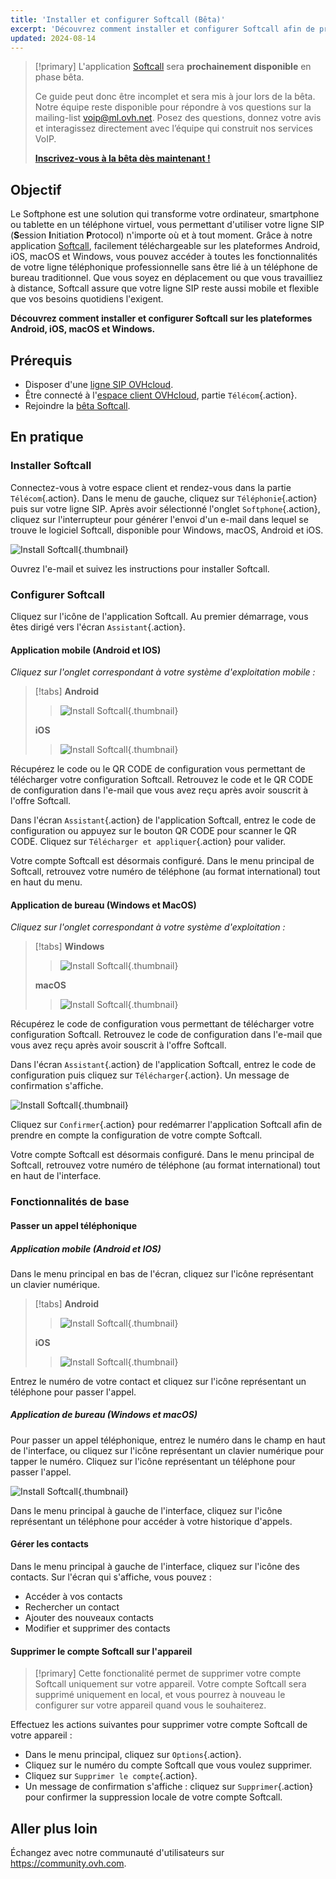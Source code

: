 ```yaml
---
title: 'Installer et configurer Softcall (Bêta)'
excerpt: 'Découvrez comment installer et configurer Softcall afin de profiter de la solution Softphone'
updated: 2024-08-14
---
```


> [!primary]
> L'application [Softcall](https://labs.ovhcloud.com/en/softphone-beta/) sera **prochainement disponible** en phase bêta.
>
> Ce guide peut donc être incomplet et sera mis à jour lors de la bêta. Notre équipe reste disponible pour répondre à vos questions sur la mailing-list [voip@ml.ovh.net](mailto:voip@ml.ovh.net). Posez des questions, donnez votre avis et interagissez directement avec l’équipe qui construit nos services VoIP.
>
> **[Inscrivez-vous à la bêta dès maintenant !](https://survey.ovh.com/index.php/361586?lang=fr)**
> 

## Objectif

Le Softphone est une solution qui transforme votre ordinateur, smartphone ou tablette en un téléphone virtuel, vous permettant d'utiliser votre ligne SIP (**S**ession **I**nitiation **P**rotocol) n'importe où et à tout moment. Grâce à notre application [Softcall](https://labs.ovhcloud.com/en/softphone-beta/), facilement téléchargeable sur les plateformes Android, iOS, macOS et Windows, vous pouvez accéder à toutes les fonctionnalités de votre ligne téléphonique professionnelle sans être lié à un téléphone de bureau traditionnel. Que vous soyez en déplacement ou que vous travailliez à distance, Softcall assure que votre ligne SIP reste aussi mobile et flexible que vos besoins quotidiens l'exigent.

**Découvrez comment installer et configurer Softcall sur les plateformes Android, iOS, macOS et Windows.**

## Prérequis

- Disposer d'une [ligne SIP OVHcloud](/links/telecom/telephonie-voip).
- Être connecté à l'[espace client OVHcloud](/links/manager), partie `Télécom`{.action}.
- Rejoindre la [bêta Softcall](https://survey.ovh.com/index.php/361586?lang=fr).

## En pratique

### Installer Softcall

Connectez-vous à votre espace client et rendez-vous dans la partie `Télécom`{.action}. Dans le menu de gauche, cliquez sur `Téléphonie`{.action} puis sur votre ligne SIP. Après avoir sélectionné l'onglet `Softphone`{.action}, cliquez sur l'interrupteur pour générer l'envoi d'un e-mail dans lequel se trouve le logiciel Softcall, disponible pour Windows, macOS, Android et iOS.

![Install Softcall](images/send_mail_manager.png){.thumbnail}

Ouvrez l'e-mail et suivez les instructions pour installer Softcall.

### Configurer Softcall

Cliquez sur l'icône de l'application Softcall. Au premier démarrage, vous êtes dirigé vers l'écran `Assistant`{.action}.

#### Application mobile (Android et IOS)

*Cliquez sur l'onglet correspondant à votre système d'exploitation mobile :*

> [!tabs]
> **Android**
>>
>> ![Install Softcall](images/assistant_ios_android.png){.thumbnail}
>>
> **iOS**
>>
>> ![Install Softcall](images/assistant_ios_android.png){.thumbnail}
>>

Récupérez le code ou le QR CODE de configuration vous permettant de télécharger votre configuration Softcall. Retrouvez le code et le QR CODE de configuration dans l'e-mail que vous avez reçu après avoir souscrit à l'offre Softcall.

Dans l'écran `Assistant`{.action} de l'application Softcall, entrez le code de configuration ou appuyez sur le bouton QR CODE pour scanner le QR CODE. Cliquez sur `Télécharger et appliquer`{.action} pour valider.

Votre compte Softcall est désormais configuré. Dans le menu principal de Softcall, retrouvez votre numéro de téléphone (au format international) tout en haut du menu.

#### Application de bureau (Windows et MacOS)

*Cliquez sur l'onglet correspondant à votre système d'exploitation :*

> [!tabs]
> **Windows**
>>
>> ![Install Softcall](images/assistant_windows_macos.png){.thumbnail}
>>
> **macOS**
>>
>> ![Install Softcall](images/assistant_windows_macos.png){.thumbnail}
>>

Récupérez le code de configuration vous permettant de télécharger votre configuration Softcall. Retrouvez le code de configuration dans l'e-mail que vous avez reçu après avoir souscrit à l'offre Softcall.

Dans l'écran `Assistant`{.action} de l'application Softcall, entrez le code de configuration puis cliquez sur `Télécharger`{.action}. Un message de confirmation s'affiche.

![Install Softcall](images/confirm_dl_config_windows.png){.thumbnail}

Cliquez sur `Confirmer`{.action} pour redémarrer l'application Softcall afin de prendre en compte la configuration de votre compte Softcall.

Votre compte Softcall est désormais configuré. Dans le menu principal de Softcall, retrouvez votre numéro de téléphone (au format international) tout en haut de l'interface.

### Fonctionnalités de base

#### Passer un appel téléphonique

##### Application mobile (Android et IOS)

Dans le menu principal en bas de l'écran, cliquez sur l'icône représentant un clavier numérique.

> [!tabs]
> **Android**
>>
>> ![Install Softcall](images/bottom_menu_android.jpg){.thumbnail}
>>
> **iOS**
>>
>> ![Install Softcall](images/bottom_menu_ios.png){.thumbnail}
>>

Entrez le numéro de votre contact et cliquez sur l'icône représentant un téléphone pour passer l'appel.

##### Application de bureau (Windows et macOS)

Pour passer un appel téléphonique, entrez le numéro dans le champ en haut de l'interface, ou cliquez sur l'icône représentant un clavier numérique pour tapper le numéro. Cliquez sur l'icône représentant un téléphone pour passer l'appel.

![Install Softcall](images/call_number.png){.thumbnail}

Dans le menu principal à gauche de l'interface, cliquez sur l'icône représentant un téléphone pour accéder à votre historique d'appels.

#### Gérer les contacts

Dans le menu principal à gauche de l'interface, cliquez sur l'icône des contacts. Sur l'écran qui s'affiche, vous pouvez :

- Accéder à vos contacts
- Rechercher un contact
- Ajouter des nouveaux contacts
- Modifier et supprimer des contacts

#### Supprimer le compte Softcall sur l'appareil

> [!primary]
> Cette fonctionalité permet de supprimer votre compte Softcall uniquement sur votre appareil. Votre compte Softcall sera supprimé uniquement en local, et vous pourrez à nouveau le configurer sur votre appareil quand vous le souhaiterez. 
>

Effectuez les actions suivantes pour supprimer votre compte Softcall de votre appareil :

- Dans le menu principal, cliquez sur `Options`{.action}.
- Cliquez sur le numéro du compte Softcall que vous voulez supprimer.
- Cliquez sur `Supprimer le compte`{.action}.
- Un message de confirmation s'affiche : cliquez sur `Supprimer`{.action} pour confirmer la suppression locale de votre compte Softcall.


## Aller plus loin

Échangez avec notre communauté d'utilisateurs sur <https://community.ovh.com>.
